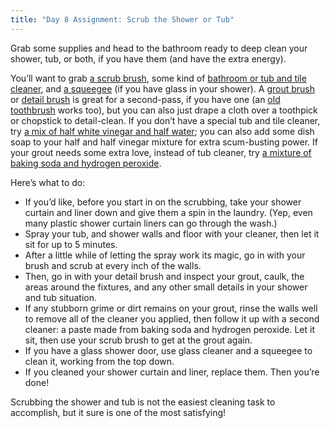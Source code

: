 ```yaml
---
title: "Day 8 Assignment: Scrub the Shower or Tub"
---
```


Grab some supplies and head to the bathroom ready to deep clean your shower, tub, or both, if you have them (and have the extra energy).

You’ll want to grab [a scrub brush](https://www.amazon.com/OXO-Grips-Heavy-Scrub-Brush/dp/B00004OCLS/?asc_campaign=AT-36741309&asc_refurl=https%3A%2F%2Fwww.apartmenttherapy.com%2Fshower-tub-scrub-spring-cleaning-36741309&asc_source=&tag=apartmentth0a-20), some kind of [bathroom or tub and tile cleaner](https://www.blueland.com/collections/starter-set/products/bathroom-starter-set), and [a squeegee](https://www.amazon.com/OXO-Good-Grips-All-Purpose-Squeegee/dp/B000CCDBRK/?asc_campaign=AT-36741309&asc_refurl=https%3A%2F%2Fwww.apartmenttherapy.com%2Fshower-tub-scrub-spring-cleaning-36741309&asc_source=&tag=apartmentth0a-20) (if you have glass in your shower). A [grout brush](https://www.amazon.com/Fuginator-Scrub-Brush-Tile-Grout/dp/B07GVRXWFH/?asc_campaign=AT-36741309&asc_refurl=https%3A%2F%2Fwww.apartmenttherapy.com%2Fshower-tub-scrub-spring-cleaning-36741309&asc_source=&tag=apartmentth0a-20) or [detail brush](https://www.amazon.com/OXO-Grips-Clean-Brush-Orange/dp/B003M8GMS6/?asc_campaign=AT-36741309&asc_refurl=https%3A%2F%2Fwww.apartmenttherapy.com%2Fshower-tub-scrub-spring-cleaning-36741309&asc_source=&tag=apartmentth0a-20) is great for a second-pass, if you have one (an [old toothbrush](https://www.apartmenttherapy.com/recycle-old-toothbrushes-cleaning-266735) works too), but you can also just drape a cloth over a toothpick or chopstick to detail-clean. If you don’t have a special tub and tile cleaner, try [a mix of half white vinegar and half water](https://video.apartmenttherapy.com/m/tPFjkW5M/cleaning-recipes-scum-busting-shower-spray); you can also add some dish soap to your half and half vinegar mixture for extra scum-busting power. If your grout needs some extra love, instead of tub cleaner, try [a mixture of baking soda and hydrogen peroxide](https://www.apartmenttherapy.com/best-diy-grout-cleaner-test-36737568).

Here’s what to do:

-  If you’d like, before you start in on the scrubbing, take your shower curtain and liner down and give them a spin in the laundry. (Yep, even many plastic shower curtain liners can go through the wash.)
-  Spray your tub, and shower walls and floor with your cleaner, then let it sit for up to 5 minutes.
-  After a little while of letting the spray work its magic, go in with your brush and scrub at every inch of the walls.
-  Then, go in with your detail brush and inspect your grout, caulk, the areas around the fixtures, and any other small details in your shower and tub situation.
-  If any stubborn grime or dirt remains on your grout, rinse the walls well to remove all of the cleaner you applied, then follow it up with a second cleaner: a paste made from baking soda and hydrogen peroxide. Let it sit, then use your scrub brush to get at the grout again.
-  If you have a glass shower door, use glass cleaner and a squeegee to clean it, working from the top down.
-  If you cleaned your shower curtain and liner, replace them. Then you’re done!

Scrubbing the shower and tub is not the easiest cleaning task to accomplish, but it sure is one of the most satisfying!
